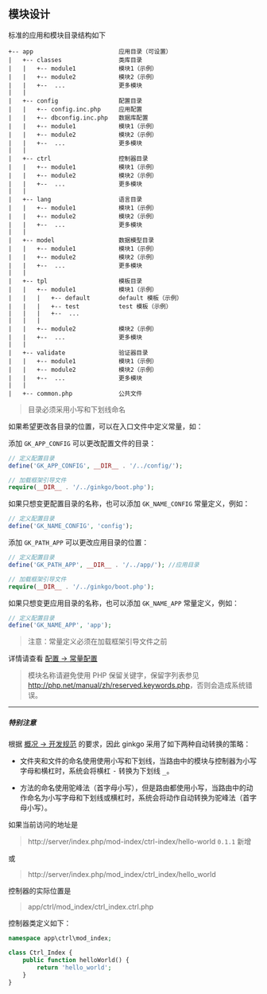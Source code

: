 ## 模块设计

标准的应用和模块目录结构如下

    +-- app                        应用目录（可设置）
    |   +-- classes                类库目录
    |   |   +-- module1            模块1（示例）
    |   |   +-- module2            模块2（示例）
    |   |   +--  ...               更多模块
    |   |
    |   +-- config                 配置目录
    |   |   +-- config.inc.php     应用配置
    |   |   +-- dbconfig.inc.php   数据库配置
    |   |   +-- module1            模块1（示例）
    |   |   +-- module2            模块2（示例）
    |   |   +--  ...               更多模块
    |   |
    |   +-- ctrl                   控制器目录
    |   |   +-- module1            模块1（示例）
    |   |   +-- module2            模块2（示例）
    |   |   +--  ...               更多模块
    |   |
    |   +-- lang                   语言目录
    |   |   +-- module1            模块1（示例）
    |   |   +-- module2            模块2（示例）
    |   |   +--  ...               更多模块
    |   |
    |   +-- model                  数据模型目录
    |   |   +-- module1            模块1（示例）
    |   |   +-- module2            模块2（示例）
    |   |   +--  ...               更多模块
    |   |
    |   +-- tpl                    模板目录
    |   |   +-- module1            模块1（示例）
    |   |   |   +-- default        default 模板（示例）
    |   |   |   +-- test           test 模板（示例）
    |   |   |   +--  ...
    |   |   |
    |   |   +-- module2            模块2（示例）
    |   |   +--  ...               更多模块
    |   |
    |   +-- validate               验证器目录
    |   |   +-- module1            模块1（示例）
    |   |   +-- module2            模块2（示例）
    |   |   +--  ...               更多模块
    |   |
    |   +-- common.php             公共文件

> 目录必须采用小写和下划线命名

如果希望更改各目录的位置，可以在入口文件中定义常量，如：

添加 `GK_APP_CONFIG` 可以更改配置文件的目录：

``` php
// 定义配置目录
define('GK_APP_CONFIG', __DIR__ . '/../config/');

// 加载框架引导文件
require(__DIR__ . '/../ginkgo/boot.php');
```
    
如果只想变更配置目录的名称，也可以添加 `GK_NAME_CONFIG` 常量定义，例如：

``` php
// 定义配置目录
define('GK_NAME_CONFIG', 'config');
```

添加 `GK_PATH_APP` 可以更改应用目录的位置：

``` php
// 定义配置目录
define('GK_PATH_APP', __DIR__ . '/../app/'); //应用目录

// 加载框架引导文件
require(__DIR__ . '/../ginkgo/boot.php');
```
    
如果只想变更应用目录的名称，也可以添加 `GK_NAME_APP` 常量定义，例如：

``` php
// 定义配置目录
define('GK_NAME_APP', 'app');
```

> 注意：常量定义必须在加载框架引导文件之前 

详情请查看 [配置 -> 常量配置](../config/const.md)

> 模块名称请避免使用 PHP 保留关键字，保留字列表参见 <http://php.net/manual/zh/reserved.keywords.php>，否则会造成系统错误。


----------

##### 特别注意

根据 [概况 -> 开发规范](../overview/spec.md) 的要求，因此 ginkgo 采用了如下两种自动转换的策略：

* 文件夹和文件的命名使用使用小写和下划线，当路由中的模块与控制器为小写字母和横杠时，系统会将横杠 <kbd>-</kbd> 转换为下划线 <kbd>_</kbd>。

* 方法的命名使用驼峰法（首字母小写），但是路由都使用小写，当路由中的动作命名为小写字母和下划线或横杠时，系统会将动作自动转换为驼峰法（首字母小写）。

如果当前访问的地址是

> http://server/index.php/mod-index/ctrl-index/hello-world `0.1.1` 新增

或

> http://server/index.php/mod_index/ctrl_index/hello_world

控制器的实际位置是

> app/ctrl/mod_index/ctrl_index.ctrl.php

控制器类定义如下：

``` php
namespace app\ctrl\mod_index;

class Ctrl_Index {
    public function helloWorld() {
        return 'hello_world';
    }
}
```